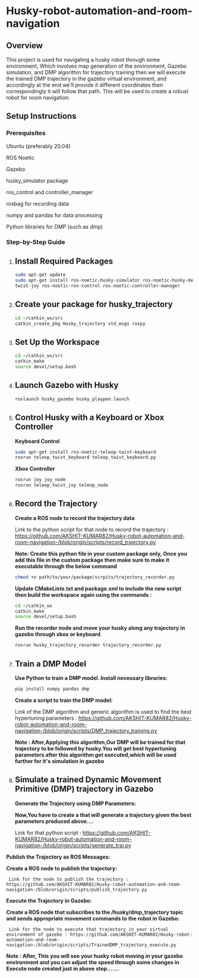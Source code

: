 # Husky-robot-automation-and-room-navigation

## Overview
This project is used for navigating a husky robot through some environment, Which involves map generation of the environment, Gazebo simulation, and DMP algorithm for trajectory training then we will execute the trained DMP trajectory in the gazebo virtual environment, and accordingly at the end we'll provide it different coordinates then correspondingly it will follow that path. This will be used to create a robust robot for room navigation.


## Setup Instructions
### Prerequisites
Ubuntu (preferably 20.04)

ROS Noetic

Gazebo

husky_simulator package

ros_control and controller_manager

rosbag for recording data

numpy and pandas for data processing

Python libraries for DMP (such as dmp)

### Step-by-Step Guide
1. ## Install Required Packages
    ```bash
    sudo apt-get update
    sudo apt-get install ros-noetic-husky-simulator ros-noetic-husky-desktop ros-noetic-joy ros-noetic-teleop- 
    twist-joy ros-noetic-ros-control ros-noetic-controller-manager
    ```
2. ## Create your package for husky_trajectory
     ```bash
     cd ~/catkin_ws/src
     catkin_create_pkg Husky_trajectory std_msgs rospy 
     ```
4. ## Set Up the Workspace
     ```bash
     cd ~/catkin_ws/src
     catkin_make
     source devel/setup.bash
     ```
5. ## Launch Gazebo with Husky
     ```bash
     roslaunch husky_gazebo husky_playpen.launch
     ```
6. ## Control Husky with a Keyboard or Xbox Controller
   **Keyboard Control**
     ```bash
     sudo apt-get install ros-noetic-teleop-twist-keyboard
     rosrun teleop_twist_keyboard teleop_twist_keyboard.py
     ```
   **Xbox Controller**
     ```bash
     rosrun joy joy_node
     rosrun teleop_twist_joy teleop_node
     ```
7. ## Record the Trajectory
   **Create a ROS node to record the trajectory data**
   
   Link to the python script for that node to record the trajectory : https://github.com/AKSHIT-KUMAR82/Husky-robot-automation-and-room-navigation-/blob/origin/scripts/record_trajectory.py

   **Note: Create this python file in your custom package only, Once you add this file in the custom package then make sure to make it executable through the below command**
     ```bash
     chmod +x path/to/your/package/scrpits/trajectory_recorder.py
     ```
   **Update CMakeLists.txt and package.xml to include the new script then build the workspace again using the commands :**
     ```bash
     cd ~/catkin_ws
     catkin_make
     source devel/setup.bash
     ```
   **Run the recorder node and move your husky along any trajectory in gazebo through xbox or keyboard**
     ```bash
     rosrun husky_trajectory_recorder trajectory_recorder.py
     ```
9. ## Train a DMP Model
   **Use Python to train a DMP model. Install necessary libraries:**
     ```bash
     pip install numpy pandas dmp
     ```
   **Create a script to train the DMP model:**
   
   Link of the DMP algorithm and generic algorithm is used to find the best hypertuning parameters : https://github.com/AKSHIT-KUMAR82/Husky-robot-automation-and-room-navigation-/blob/origin/scripts/DMP_trajectory_training.py
   
   **Note : After,Applying this algorithm,Our DMP will be trained for that trajectory to be followed by husky.You will get best hypertuning parameters after this algorithm get executed,which will be used further for it's simulation in gazebo**

11. ## Simulate a trained Dynamic Movement Primitive (DMP) trajectory in Gazebo
    **Generate the Trajectory using DMP Parameters:**
    
    **Now,You have to create a that will generate a trajectory given the best parameters produced above....**
     
    Link for that python script : https://github.com/AKSHIT-KUMAR82/Husky-robot-automation-and-room-navigation-/blob/origin/scripts/generate_traj.py 

   **Publish the Trajectory as ROS Messages:**
   
   **Create a ROS node to publish the trajectory:**
     
     Link for the node to publish the trajectory : https://github.com/AKSHIT-KUMAR82/Husky-robot-automation-and-room-navigation-/blob/origin/scripts/publish_trajectory.py

   **Execute the Trajectory in Gazebo:**
   
   **Create a ROS node that subscribes to the /husky/dmp_trajectory topic and sends appropriate movement commands to the robot in Gazebo:**
     
     Link for the node to execute that trajectory in your virtual environment of gazebo : https://github.com/AKSHIT-KUMAR82/Husky-robot-automation-and-room-navigation-/blob/origin/scripts/TrainedDMP_trajectory_execute.py

**Note : After, This you will see your husky robot moving in your gazebo environment and you can adjust the speed through some changes in Execute node created just in above step.......**


